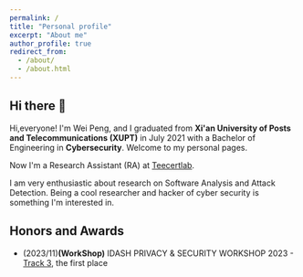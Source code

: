 ```yaml
---
permalink: /
title: "Personal profile"
excerpt: "About me"
author_profile: true
redirect_from: 
  - /about/
  - /about.html
---
```


## Hi there 👋
Hi,everyone! I'm Wei Peng, and I graduated from **Xi'an University of Posts and Telecommunications (XUPT)** in July 2021 with a Bachelor of Engineering in **Cybersecurity**. Welcome to my personal pages.

Now I'm a Research Assistant (RA) at [Teecertlab](https://teecertlabs.com/).


I am very enthusiastic about research on Software Analysis and Attack Detection. Being a cool researcher and hacker of cyber security is something I'm interested in.

## Honors and Awards
- (2023/11)**(WorkShop)** IDASH PRIVACY & SECURITY WORKSHOP 2023 - [Track 3](http://www.humangenomeprivacy.org/2023/index.html), the first place